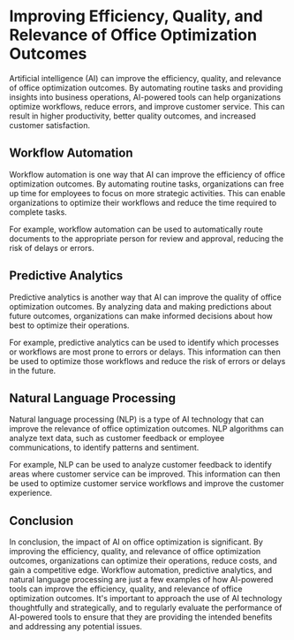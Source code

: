 Improving Efficiency, Quality, and Relevance of Office Optimization Outcomes
================================================================================================================================

Artificial intelligence (AI) can improve the efficiency, quality, and relevance of office optimization outcomes. By automating routine tasks and providing insights into business operations, AI-powered tools can help organizations optimize workflows, reduce errors, and improve customer service. This can result in higher productivity, better quality outcomes, and increased customer satisfaction.

Workflow Automation
-------------------

Workflow automation is one way that AI can improve the efficiency of office optimization outcomes. By automating routine tasks, organizations can free up time for employees to focus on more strategic activities. This can enable organizations to optimize their workflows and reduce the time required to complete tasks.

For example, workflow automation can be used to automatically route documents to the appropriate person for review and approval, reducing the risk of delays or errors.

Predictive Analytics
--------------------

Predictive analytics is another way that AI can improve the quality of office optimization outcomes. By analyzing data and making predictions about future outcomes, organizations can make informed decisions about how best to optimize their operations.

For example, predictive analytics can be used to identify which processes or workflows are most prone to errors or delays. This information can then be used to optimize those workflows and reduce the risk of errors or delays in the future.

Natural Language Processing
---------------------------

Natural language processing (NLP) is a type of AI technology that can improve the relevance of office optimization outcomes. NLP algorithms can analyze text data, such as customer feedback or employee communications, to identify patterns and sentiment.

For example, NLP can be used to analyze customer feedback to identify areas where customer service can be improved. This information can then be used to optimize customer service workflows and improve the customer experience.

Conclusion
----------

In conclusion, the impact of AI on office optimization is significant. By improving the efficiency, quality, and relevance of office optimization outcomes, organizations can optimize their operations, reduce costs, and gain a competitive edge. Workflow automation, predictive analytics, and natural language processing are just a few examples of how AI-powered tools can improve the efficiency, quality, and relevance of office optimization outcomes. It's important to approach the use of AI technology thoughtfully and strategically, and to regularly evaluate the performance of AI-powered tools to ensure that they are providing the intended benefits and addressing any potential issues.
